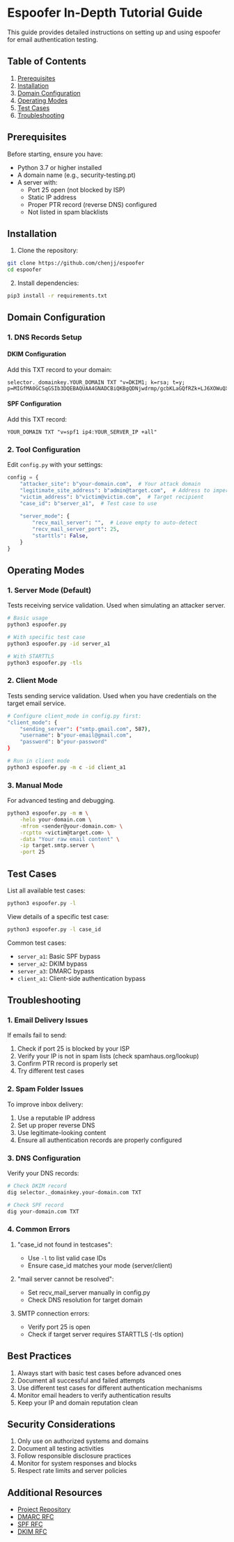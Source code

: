 # Espoofer In-Depth Tutorial Guide

This guide provides detailed instructions on setting up and using espoofer for email authentication testing.

## Table of Contents
1. [Prerequisites](#prerequisites)
2. [Installation](#installation)
3. [Domain Configuration](#domain-configuration)
4. [Operating Modes](#operating-modes)
5. [Test Cases](#test-cases)
6. [Troubleshooting](#troubleshooting)

## Prerequisites

Before starting, ensure you have:

- Python 3.7 or higher installed
- A domain name (e.g., security-testing.pt)
- A server with:
  - Port 25 open (not blocked by ISP)
  - Static IP address
  - Proper PTR record (reverse DNS) configured
  - Not listed in spam blacklists

## Installation

1. Clone the repository:
```bash
git clone https://github.com/chenjj/espoofer
cd espoofer
```

2. Install dependencies:
```bash
pip3 install -r requirements.txt
```

## Domain Configuration

### 1. DNS Records Setup

#### DKIM Configuration
Add this TXT record to your domain:
```
selector._domainkey.YOUR_DOMAIN TXT "v=DKIM1; k=rsa; t=y; p=MIGfMA0GCSqGSIb3DQEBAQUAA4GNADCBiQKBgQDNjwdrmp/gcbKLaGQfRZk+LJ6XOWuQXkAOa/lI1En4t4sLuWiKiL6hACqMrsKQ8XfgqN76mmx4CHWn2VqVewFh7QTvshGLywWwrAJZdQ4KTlfR/2EwAlrItndijOfr2tpZRgP0nTY6saktkhQdwrk3U0SZmG7U8L9IPj7ZwPKGvQIDAQAB"
```

#### SPF Configuration
Add this TXT record:
```
YOUR_DOMAIN TXT "v=spf1 ip4:YOUR_SERVER_IP +all"
```

### 2. Tool Configuration

Edit `config.py` with your settings:

```python
config = {
    "attacker_site": b"your-domain.com",  # Your attack domain
    "legitimate_site_address": b"admin@target.com",  # Address to impersonate
    "victim_address": b"victim@victim.com",  # Target recipient
    "case_id": b"server_a1",  # Test case to use
    
    "server_mode": {
        "recv_mail_server": "",  # Leave empty to auto-detect
        "recv_mail_server_port": 25,
        "starttls": False,
    }
}
```

## Operating Modes

### 1. Server Mode (Default)
Tests receiving service validation. Used when simulating an attacker server.

```bash
# Basic usage
python3 espoofer.py

# With specific test case
python3 espoofer.py -id server_a1

# With STARTTLS
python3 espoofer.py -tls
```

### 2. Client Mode
Tests sending service validation. Used when you have credentials on the target email service.

```bash
# Configure client_mode in config.py first:
"client_mode": {
    "sending_server": ("smtp.gmail.com", 587),
    "username": b"your-email@gmail.com",
    "password": b"your-password"
}

# Run in client mode
python3 espoofer.py -m c -id client_a1
```

### 3. Manual Mode
For advanced testing and debugging.

```bash
python3 espoofer.py -m m \
    -helo your-domain.com \
    -mfrom <sender@your-domain.com> \
    -rcptto <victim@target.com> \
    -data "Your raw email content" \
    -ip target.smtp.server \
    -port 25
```

## Test Cases

List all available test cases:
```bash
python3 espoofer.py -l
```

View details of a specific test case:
```bash
python3 espoofer.py -l case_id
```

Common test cases:
- `server_a1`: Basic SPF bypass
- `server_a2`: DKIM bypass
- `server_a3`: DMARC bypass
- `client_a1`: Client-side authentication bypass

## Troubleshooting

### 1. Email Delivery Issues

If emails fail to send:
1. Check if port 25 is blocked by your ISP
2. Verify your IP is not in spam lists (check spamhaus.org/lookup)
3. Confirm PTR record is properly set
4. Try different test cases

### 2. Spam Folder Issues

To improve inbox delivery:
1. Use a reputable IP address
2. Set up proper reverse DNS
3. Use legitimate-looking content
4. Ensure all authentication records are properly configured

### 3. DNS Configuration

Verify your DNS records:
```bash
# Check DKIM record
dig selector._domainkey.your-domain.com TXT

# Check SPF record
dig your-domain.com TXT
```

### 4. Common Errors

1. "case_id not found in testcases":
   - Use `-l` to list valid case IDs
   - Ensure case_id matches your mode (server/client)

2. "mail server cannot be resolved":
   - Set recv_mail_server manually in config.py
   - Check DNS resolution for target domain

3. SMTP connection errors:
   - Verify port 25 is open
   - Check if target server requires STARTTLS (-tls option)

## Best Practices

1. Always start with basic test cases before advanced ones
2. Document all successful and failed attempts
3. Use different test cases for different authentication mechanisms
4. Monitor email headers to verify authentication results
5. Keep your IP and domain reputation clean

## Security Considerations

1. Only use on authorized systems and domains
2. Document all testing activities
3. Follow responsible disclosure practices
4. Monitor for system responses and blocks
5. Respect rate limits and server policies

## Additional Resources

- [Project Repository](https://github.com/chenjj/espoofer)
- [DMARC RFC](https://tools.ietf.org/html/rfc7489)
- [SPF RFC](https://tools.ietf.org/html/rfc7208)
- [DKIM RFC](https://tools.ietf.org/html/rfc6376) 